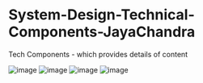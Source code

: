 # System-Design-Technical-Components-JayaChandra
Tech Components - which provides details of content

![image](https://user-images.githubusercontent.com/115500959/196360112-d8c1d87b-fed9-428f-895b-69bb10e73535.png)
![image](https://user-images.githubusercontent.com/115500959/196360134-cc761205-15a1-45a7-b475-7341f5c81a0c.png)
![image](https://user-images.githubusercontent.com/115500959/196360162-5cf5893d-e25f-45c1-bf00-d9cd95cad983.png)
![image](https://user-images.githubusercontent.com/115500959/196360208-52d6c581-ae0e-4f22-8455-6df0344bea13.png)
